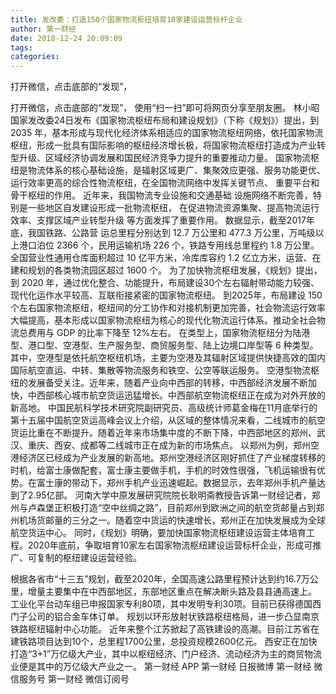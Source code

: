 ```yaml
---
title: 发改委：打造150个国家物流枢纽培育10家建设运营标杆企业
author: 第一财经
date: 2018-12-24 20:09:09
tags: 
categories: 
---
```

打开微信，点击底部的“发现”，
<!-- more -->
打开微信，点击底部的“发现”，
使用“扫一扫”即可将网页分享至朋友圈。
林小昭
国家发改委24日发布《国家物流枢纽布局和建设规划》（下称《规划》）提出，到 2035 年，基本形成与现代化经济体系相适应的国家物流枢纽网络，依托国家物流枢纽，形成一批具有国际影响的枢纽经济增长极，将国家物流枢纽打造成为产业转型升级、区域经济协调发展和国民经济竞争力提升的重要推动力量。
国家物流枢纽是物流体系的核心基础设施，是辐射区域更广、集聚效应更强、服务功能更优、运行效率更高的综合性物流枢纽，在全国物流网络中发挥关键节点、 重要平台和骨干枢纽的作用。
近年来，我国物流专业设施和交通基础 设施网络不断完善，特别是一些地区自发建设形成一批物流枢纽， 在促进物流资源集聚、提高物流运行效率、支撑区域产业转型升级 等方面发挥了重要作用。
数据显示，截至2017年底，我国铁路、公路营 运总里程分别达到 12.7 万公里和 477.3 万公里，万吨级以上港口泊位 2366 个，民用运输机场 226 个，铁路专用线总里程约 1.8 万公里。全国营业性通用仓库面积超过 10 亿平方米，冷库库容约 1.2 亿立方米，运营、在建和规划的各类物流园区超过 1600 个。
为了加快物流枢纽发展，《规划》提出，到 2020 年，通过优化整合、功能提升，布局建设30个左右辐射带动能力较强、现代化运作水平较高、互联衔接紧密的国家物流枢纽。
到2025年，布局建设 150个左右国家物流枢纽，枢纽间的分工协作和对接机制更加完善，社会物流运行效率大幅提高，基本形成以国家物流枢纽为核心的现代化物流运行体系。推动全社会物流总费用与 GDP 的比率下降至 12%左右。
在类型上，国家物流枢纽分为陆港型、港口型、空港型、生产服务型、商贸服务型、陆上边境口岸型等 6 种类型。
其中，空港型是依托航空枢纽机场，主要为空港及其辐射区域提供快捷高效的国内国际航空直运、中转、集散等物流服务和铁空、公空等联运服务。
空港型物流枢纽的发展备受关注。近年来，随着产业向中西部的转移，中西部经济发展不断加快，中西部核心城市航空货运迅猛增长。中西部航空物流枢纽正在成为对外开放的新高地。
中国民航科学技术研究院副研究员、高级统计师葛金梅在11月底举行的第十五届中国航空货运高峰会议上介绍，从区域的整体情况来看，二线城市的航空货运比重在不断提升。随着近年来市场集中度的不断下降，中西部地区的郑州、武汉、重庆、西安、成都等二线城市正在成为新的市场焦点。
以郑州为例，郑州空港经济区已经成为产业发展的新高地。郑州空港经济区刚好抓住了产业梯度转移的时机，给富士康做配套，富士康主要做手机，手机的时效性很强，飞机运输很有优势。在富士康的带动下，郑州手机产业迅速崛起。数据显示，去年郑州手机产量达到了2.95亿部。
河南大学中原发展研究院院长耿明斋教授告诉第一财经记者，郑州与卢森堡正积极打造“空中丝绸之路”，目前郑州到欧洲之间的航空货邮量占到郑州机场货邮量的三分之一。随着空中货运的快速增长，郑州正在加快发展成为全球航空货运中心。
同时，《规划》明确，要加快国家物流枢纽建设运营主体培育工程。2020年底前，争取培育10家左右国家物流枢纽建设运营标杆企业，形成可推广、可复制的枢纽建设运营经验。
 
 
根据各省市“十三五”规划，截至2020年，全国高速公路里程预计达到约16.7万公里，增量主要集中在中西部地区，东部地区重点在解决断头路及县县通高速上。
工业化平台动车组已申报国家专利80项，其中发明专利30项。目前已获得德国西门子公司的铝合金车体订单。
规划以环形放射状铁路枢纽格局，进一步凸显南京铁路枢纽辐射中心功能。
近年来整个江苏掀起了高铁建设的高潮。目前江苏省在建铁路项目达到10个，总里程1700公里，总投资规模2600亿元。
西安正在加快打造“3+1”万亿级大产业，其中以枢纽经济、门户经济、流动经济为主的商贸物流业便是其中的万亿级大产业之一。
第一财经
APP
第一财经
日报微博
第一财经
微信服务号
第一财经
微信订阅号
